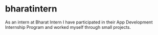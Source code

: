 # bharatintern
As an intern at Bharat Intern I have participated in their App Development Internship Program and worked myself through small projects.

